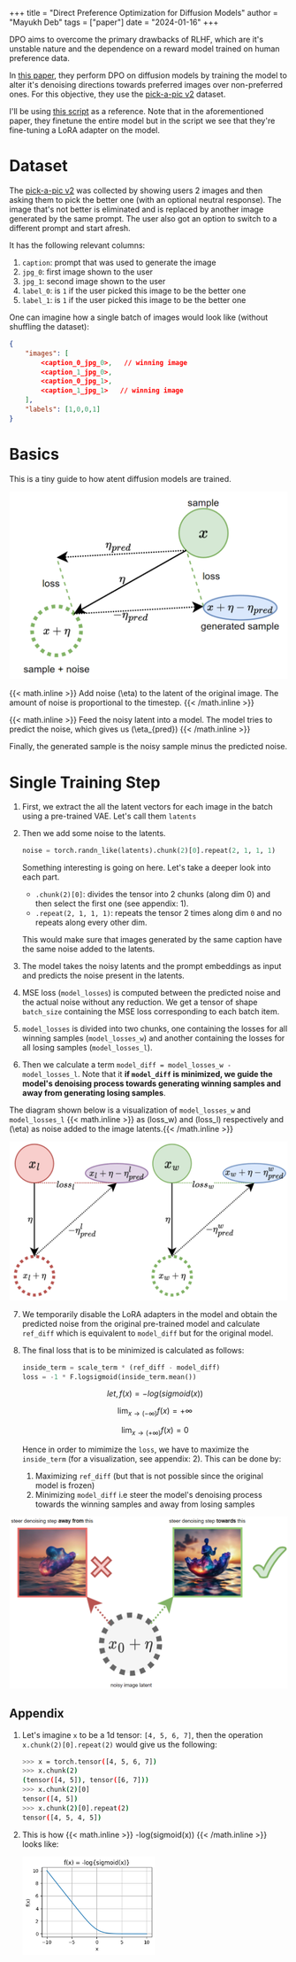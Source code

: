 +++ 
title = "Direct Preference Optimization for Diffusion Models"
author = "Mayukh Deb"
tags = ["paper"]
date = "2024-01-16"
+++

DPO aims to overcome the primary drawbacks of RLHF, which are it's unstable nature and the dependence on a reward model trained on human preference data.

In [this paper](https://arxiv.org/abs/2311.12908), they perform DPO on diffusion models by training the model to alter it's denoising directions towards preferred images over non-preferred ones. For this objective, they use the [pick-a-pic v2](https://huggingface.co/datasets/yuvalkirstain/pickapic_v2/viewer/default/train) dataset.


I'll be using [this script](https://github.com/huggingface/diffusers/blob/main/examples/research_projects/diffusion_dpo/train_diffusion_dpo_sdxl.py) as a reference. Note that in the aforementioned paper, they finetune the entire model but in the script we see that they're fine-tuning a LoRA adapter on the model.

# Dataset

The  [pick-a-pic v2](https://huggingface.co/datasets/yuvalkirstain/pickapic_v2/viewer/default/train) was collected by showing users 2 images and then asking them to pick the better one (with an optional neutral response). The image that's not better is eliminated and is replaced by another image generated by the same prompt. The user also got an option to switch to a different prompt and start afresh.

It has the following relevant columns:

1. `caption`: prompt that was used to generate the image
2. `jpg_0`: first image shown to the user
3. `jpg_1`: second image shown to the user
4. `label_0`: is `1` if the user picked this image to be the better one
5. `label_1`: is `1` if the user picked this image to be the better one

One can imagine how a single batch of images would look like (without shuffling the dataset):

```json
{
    "images": [
        <caption_0_jpg_0>,   // winning image
        <caption_1_jpg_0>,
        <caption_0_jpg_1>,
        <caption_1_jpg_1>   // winning image
    ],
    "labels": [1,0,0,1]
}
```

# Basics

This is a tiny guide to how atent diffusion models are trained.

![Diffusion Breakdown](https://github.com/Mayukhdeb/notes/blob/master/content/images/2024-01-16-direct-preference-optimization/difusion_training_objective.png?raw=true)

{{< math.inline >}}
Add noise \(\eta\) to the latent of the original image. The amount of noise is proportional to the timestep.
{{< /math.inline >}}

{{< math.inline >}}
Feed the noisy latent into a model. The model tries to predict the noise, which gives us \(\eta_{pred}\)
{{< /math.inline >}}

Finally, the generated sample is the noisy sample minus the predicted noise.


# Single Training Step

1. First, we extract the all the latent vectors for each image in the batch using a pre-trained VAE. Let's call them `latents`
2. Then we add some noise to the latents.

    ```python
    noise = torch.randn_like(latents).chunk(2)[0].repeat(2, 1, 1, 1)
    ```
    Something interesting is going on here. Let's take a deeper look into each part.

    - `.chunk(2)[0]`: divides the tensor into 2 chunks (along dim 0) and then select the first one (see appendix: 1).
    - `.repeat(2, 1, 1, 1)`: repeats the tensor 2 times along dim `0` and no repeats along every other dim.

    This would make sure that images generated by the same caption have the same noise added to the latents.

3. The model takes the noisy latents and the prompt embeddings as input and predicts the noise present in the latents.

4. MSE loss (`model_losses`) is computed between the predicted noise and the actual noise without any reduction. We get a tensor of shape `batch_size` containing the MSE loss corresponding to each batch item.

5. `model_losses` is divided into two chunks, one containing the losses for all winning samples (`model_losses_w`) and another containing the losses for all losing samples (`model_losses_l`).

6. Then we calculate a term `model_diff = model_losses_w - model_losses_l`. Note that it **if `model_diff` is minimized, we guide the model's denoising process towards generating winning samples and away from generating losing samples**.


The diagram shown below is a visualization of `model_losses_w` and `model_losses_l` {{< math.inline >}}
 as \(loss_w\) and \(loss_l\) respectively and \(\eta\) as noise added to the image latents.{{< /math.inline >}}

![Diffusion Breakdown](https://github.com/Mayukhdeb/notes/blob/master/content/images/2024-01-16-direct-preference-optimization/winning_and_losing_sample_losses.png?raw=true)

7. We temporarily disable the LoRA adapters in the model and obtain the predicted noise from the original pre-trained model and calculate `ref_diff` which is equivalent to `model_diff` but for the original model.

8. The final loss that is to be minimized is calculated as follows:

    ```python
    inside_term = scale_term * (ref_diff - model_diff)
    loss = -1 * F.logsigmoid(inside_term.mean())
    ```

    $$
    let, f(x) = -log(sigmoid(x))
    $$

    $$
    \lim_{{x \to (-\infty)}} f(x) = +\infty
    $$

    $$
    \lim_{{x \to (+\infty)}} f(x) = 0
    $$

    Hence in order to mimimize the `loss`, we have to maximize the `inside_term` (for a visualization, see appendix: 2). This can be done by:
    1. Maximizing `ref_diff` (but that is not possible since the original model is frozen)
    2. Minimizing  `model_diff` i.e steer the model's denoising process towards the winning samples and away from losing samples

![Diffusion Breakdown](https://github.com/Mayukhdeb/notes/blob/master/content/images/2024-01-16-direct-preference-optimization/summary.png?raw=true)

## Appendix

1. Let's imagine `x` to be a 1d tensor: `[4, 5, 6, 7]`, then the operation `x.chunk(2)[0].repeat(2)` would give us the following:

    ```bash
    >>> x = torch.tensor([4, 5, 6, 7])
    >>> x.chunk(2)
    (tensor([4, 5]), tensor([6, 7]))
    >>> x.chunk(2)[0]
    tensor([4, 5])
    >>> x.chunk(2)[0].repeat(2)
    tensor([4, 5, 4, 5])
    ```

2. This is how {{< math.inline >}} -log(sigmoid(x)) {{< /math.inline >}} looks like:

    <img src = "https://github.com/Mayukhdeb/notes/blob/master/content/images/2024-01-16-direct-preference-optimization/minus_log_sigmoid.png?raw=true" width = "50%">